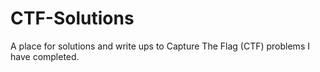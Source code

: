 # CTF-Solutions
A place for solutions and write ups to Capture The Flag (CTF) problems I have completed.
